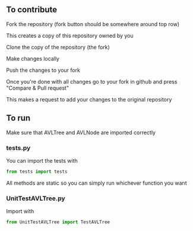 ## To contribute
Fork the repository (fork button should be somewhere around top row)

This creates a copy of this repository owned by you

Clone the copy of the repository (the fork)

Make changes locally

Push the changes to your fork

Once you're done with all changes go to your fork in github and press "Compare & Pull request"

This makes a request to add your changes to the original repository

## To run
Make sure that AVLTree and AVLNode are imported correctly

### tests.py

You can import the tests with
```python
from tests import tests
```
All methods are static so you can simply run whichever function you want

### UnitTestAVLTree.py

Import with

```python
from UnitTestAVLTree import TestAVLTree
```